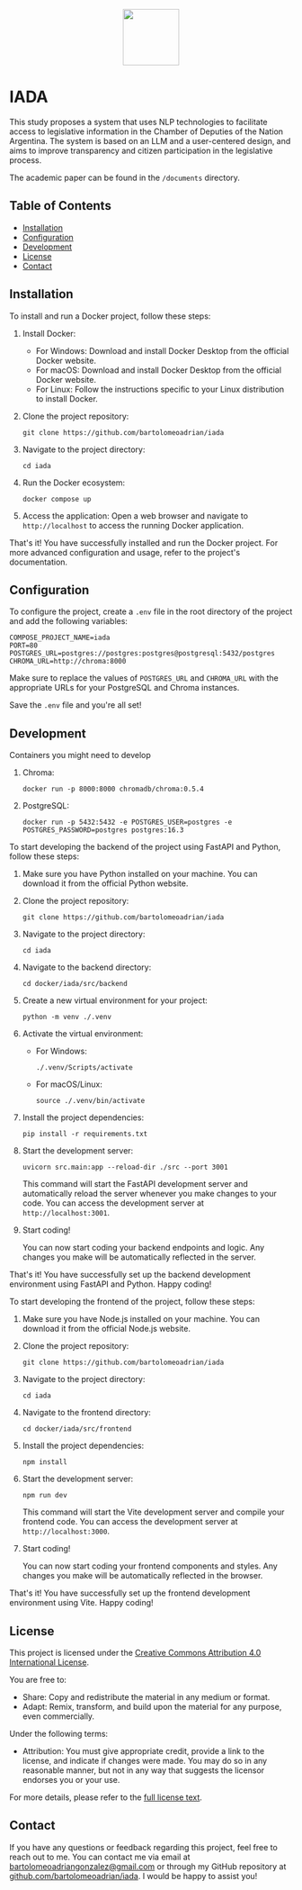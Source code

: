 <p align="center">
  <img src="https://app.hcdn.gob.ar/assets/img/logo-hcdn.png" height="100px"/>
</p>

# IADA

This study proposes a system that uses NLP technologies to facilitate access to legislative information in the Chamber of Deputies of the Nation Argentina. The system is based on an LLM and a user-centered design, and aims to improve transparency and citizen participation in the legislative process.

The academic paper can be found in the `/documents` directory.

## Table of Contents

- [Installation](#installation)
- [Configuration](#configuration)
- [Development](#development)
- [License](#license)
- [Contact](#contact)

## Installation

To install and run a Docker project, follow these steps:

1. Install Docker:

   - For Windows: Download and install Docker Desktop from the official Docker website.
   - For macOS: Download and install Docker Desktop from the official Docker website.
   - For Linux: Follow the instructions specific to your Linux distribution to install Docker.

2. Clone the project repository:

   ```
   git clone https://github.com/bartolomeoadrian/iada
   ```

3. Navigate to the project directory:

   ```
   cd iada
   ```

4. Run the Docker ecosystem:

   ```
   docker compose up
   ```

5. Access the application:
   Open a web browser and navigate to `http://localhost` to access the running Docker application.

That's it! You have successfully installed and run the Docker project. For more advanced configuration and usage, refer to the project's documentation.

## Configuration

To configure the project, create a `.env` file in the root directory of the project and add the following variables:

```
COMPOSE_PROJECT_NAME=iada
PORT=80
POSTGRES_URL=postgres://postgres:postgres@postgresql:5432/postgres
CHROMA_URL=http://chroma:8000
```

Make sure to replace the values of `POSTGRES_URL` and `CHROMA_URL` with the appropriate URLs for your PostgreSQL and Chroma instances.

Save the `.env` file and you're all set!

## Development

Containers you might need to develop

1. Chroma:

   ```
   docker run -p 8000:8000 chromadb/chroma:0.5.4
   ```

2. PostgreSQL:

   ```
   docker run -p 5432:5432 -e POSTGRES_USER=postgres -e POSTGRES_PASSWORD=postgres postgres:16.3
   ```

To start developing the backend of the project using FastAPI and Python, follow these steps:

1. Make sure you have Python installed on your machine. You can download it from the official Python website.

2. Clone the project repository:

   ```
   git clone https://github.com/bartolomeoadrian/iada
   ```

3. Navigate to the project directory:

   ```
   cd iada
   ```

4. Navigate to the backend directory:

   ```
   cd docker/iada/src/backend
   ```

5. Create a new virtual environment for your project:

   ```shell
   python -m venv ./.venv
   ```

6. Activate the virtual environment:

   - For Windows:

     ```shell
     ./.venv/Scripts/activate
     ```

   - For macOS/Linux:

     ```shell
     source ./.venv/bin/activate
     ```

7. Install the project dependencies:

   ```shell
   pip install -r requirements.txt
   ```

8. Start the development server:

   ```shell
   uvicorn src.main:app --reload-dir ./src --port 3001
   ```

   This command will start the FastAPI development server and automatically reload the server whenever you make changes to your code. You can access the development server at `http://localhost:3001`.

9. Start coding!

   You can now start coding your backend endpoints and logic. Any changes you make will be automatically reflected in the server.

That's it! You have successfully set up the backend development environment using FastAPI and Python. Happy coding!

To start developing the frontend of the project, follow these steps:

1. Make sure you have Node.js installed on your machine. You can download it from the official Node.js website.

2. Clone the project repository:

   ```
   git clone https://github.com/bartolomeoadrian/iada
   ```

3. Navigate to the project directory:

   ```
   cd iada
   ```

4. Navigate to the frontend directory:

   ```
   cd docker/iada/src/frontend
   ```

5. Install the project dependencies:

   ```
   npm install
   ```

6. Start the development server:

   ```
   npm run dev
   ```

   This command will start the Vite development server and compile your frontend code. You can access the development server at `http://localhost:3000`.

7. Start coding!

   You can now start coding your frontend components and styles. Any changes you make will be automatically reflected in the browser.

That's it! You have successfully set up the frontend development environment using Vite. Happy coding!

## License

This project is licensed under the [Creative Commons Attribution 4.0 International License](https://creativecommons.org/licenses/by/4.0/).

You are free to:

- Share: Copy and redistribute the material in any medium or format.
- Adapt: Remix, transform, and build upon the material for any purpose, even commercially.

Under the following terms:

- Attribution: You must give appropriate credit, provide a link to the license, and indicate if changes were made. You may do so in any reasonable manner, but not in any way that suggests the licensor endorses you or your use.

For more details, please refer to the [full license text](https://creativecommons.org/licenses/by/4.0/legalcode).

## Contact

If you have any questions or feedback regarding this project, feel free to reach out to me. You can contact me via email at [bartolomeoadriangonzalez@gmail.com](mailto:bartolomeoadriangonzalez@gmail.com) or through my GitHub repository at [github.com/bartolomeoadrian/iada](github.com/bartolomeoadrian/iada). I would be happy to assist you!
